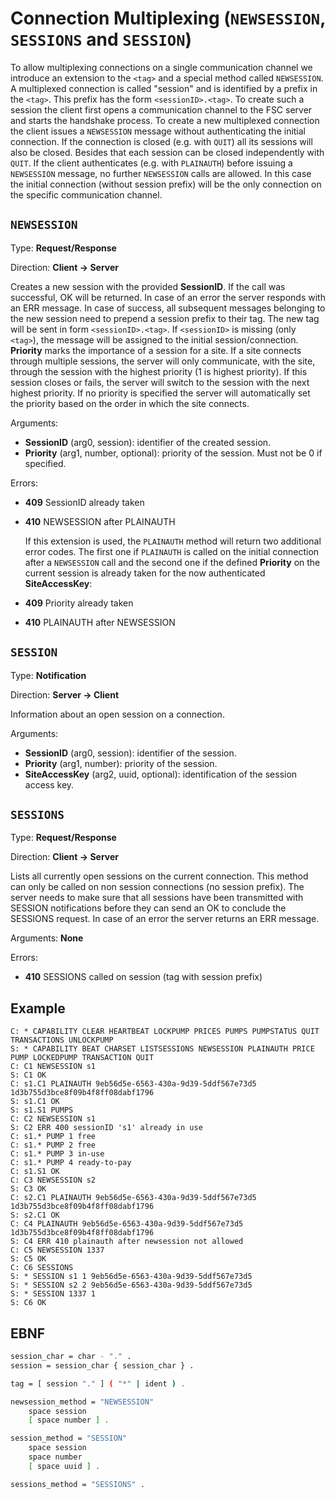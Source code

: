 # Connection Multiplexing (`NEWSESSION`, `SESSIONS` and `SESSION`)

To allow multiplexing connections on a single communication channel we introduce an extension to the `<tag>` and a special method called `NEWSESSION`. A multiplexed connection is called "session" and is identified by a prefix in the `<tag>`. This prefix has the form `<sessionID>.<tag>`. To create such a session the client first opens a communication channel to the FSC server and starts the handshake process. To create a new multiplexed connection the client issues a `NEWSESSION` message without authenticating the initial connection. If the connection is closed (e.g. with `QUIT`) all its sessions will also be closed. Besides that each session can be closed independently with `QUIT`. If the client authenticates (e.g. with `PLAINAUTH`) before issuing a `NEWSESSION` message, no further `NEWSESSION` calls are allowed. In this case the initial connection (without session prefix) will be the only connection on the specific communication channel.

## `NEWSESSION`

Type: **Request/Response**

Direction: **Client → Server**

Creates a new session with the provided **SessionID**. If the call was successful, OK will be returned. In case of an error the server responds with an ERR message. In case of success, all subsequent messages belonging to the new session need to prepend a session prefix to their tag. The new tag will be sent in form `<sessionID>.<tag>`. If `<sessionID>` is missing (only `<tag>`), the message will be assigned to the initial session/connection. **Priority** marks the importance of a session for a site. If a site connects through multiple sessions, the server will only communicate, with the site, through the session with the highest priority (1 is highest priority). If this session closes or fails, the server will switch to the session with the next highest priority. If no priority is specified the server will automatically set the priority based on the order in which the site connects.

Arguments:

- **SessionID** (arg0, session): identifier of the created session.
- **Priority** (arg1, number, optional): priority of the session. Must not be 0 if specified.

Errors:

- **409** SessionID already taken
- **410** NEWSESSION after PLAINAUTH

  If this extension is used, the `PLAINAUTH` method will return two additional error codes. The first one if `PLAINAUTH` is called on the initial connection after a `NEWSESSION` call and the second one if the defined **Priority** on the current session is already taken for the now authenticated **SiteAccessKey**:

- **409** Priority already taken

- **410** PLAINAUTH after NEWSESSION

## `SESSION`

Type: **Notification**

Direction: **Server → Client**

Information about an open session on a connection.

Arguments:

- **SessionID** (arg0, session): identifier of the session.
- **Priority** (arg1, number): priority of the session.
- **SiteAccessKey** (arg2, uuid, optional): identification of the session access key.

## `SESSIONS`

Type: **Request/Response**

Direction: **Client → Server**

Lists all currently open sessions on the current connection. This method can only be called on non session connections (no session prefix). The server needs to make sure that all sessions have been transmitted with SESSION notifications before they can send an OK to conclude the SESSIONS request. In case of an error the server returns an ERR message.

Arguments: **None**

Errors:

- **410** SESSIONS called on session (tag with session prefix)

## Example

```
C: * CAPABILITY CLEAR HEARTBEAT LOCKPUMP PRICES PUMPS PUMPSTATUS QUIT TRANSACTIONS UNLOCKPUMP
S: * CAPABILITY BEAT CHARSET LISTSESSIONS NEWSESSION PLAINAUTH PRICE PUMP LOCKEDPUMP TRANSACTION QUIT
C: C1 NEWSESSION s1
S: C1 OK
C: s1.C1 PLAINAUTH 9eb56d5e-6563-430a-9d39-5ddf567e73d5 1d3b755d3bce8f09b4f8ff08dabf1796
S: s1.C1 OK
S: s1.S1 PUMPS
C: C2 NEWSESSION s1
S: C2 ERR 400 sessionID 's1' already in use
C: s1.* PUMP 1 free
C: s1.* PUMP 2 free
C: s1.* PUMP 3 in-use
C: s1.* PUMP 4 ready-to-pay
C: s1.S1 OK
C: C3 NEWSESSION s2
S: C3 OK
C: s2.C1 PLAINAUTH 9eb56d5e-6563-430a-9d39-5ddf567e73d5 1d3b755d3bce8f09b4f8ff08dabf1796
S: s2.C1 OK
C: C4 PLAINAUTH 9eb56d5e-6563-430a-9d39-5ddf567e73d5 1d3b755d3bce8f09b4f8ff08dabf1796
S: C4 ERR 410 plainauth after newsession not allowed
C: C5 NEWSESSION 1337
S: C5 OK
C: C6 SESSIONS
S: * SESSION s1 1 9eb56d5e-6563-430a-9d39-5ddf567e73d5
S: * SESSION s2 2 9eb56d5e-6563-430a-9d39-5ddf567e73d5
S: * SESSION 1337 1
S: C6 OK
```

## EBNF

```bash
session_char = char - "." .
session = session_char { session_char } .

tag = [ session "." ] ( "*" | ident ) .

newsession_method = "NEWSESSION"
	space session
	[ space number ] .

session_method = "SESSION"
	space session
	space number
	[ space uuid ] .

sessions_method = "SESSIONS" .
```
